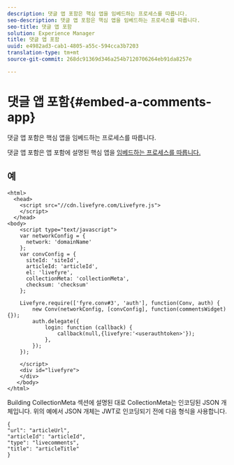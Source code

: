 ```yaml
---
description: 댓글 앱 포함은 핵심 앱을 임베드하는 프로세스를 따릅니다.
seo-description: 댓글 앱 포함은 핵심 앱을 임베드하는 프로세스를 따릅니다.
seo-title: 댓글 앱 포함
solution: Experience Manager
title: 댓글 앱 포함
uuid: e4982ad3-cab1-4805-a55c-594cca3b7203
translation-type: tm+mt
source-git-commit: 268dc91369d346a254b7120706264eb91da8257e

---
```



# 댓글 앱 포함{#embed-a-comments-app}

댓글 앱 포함은 핵심 앱을 임베드하는 프로세스를 따릅니다.

댓글 앱 포함은 앱 포함에 설명된 핵심 앱을 [임베드하는 프로세스를 따릅니다.](/help/implementation/c-getting-started/c-implementation-process/c-using-livefyre.js-to-create-customize-and-use-apps-on-your-site.md)

## 예

```
<html> 
  <head> 
    <script src="//cdn.livefyre.com/Livefyre.js"> 
    </script> 
  </head> 
<body> 
    <script type="text/javascript"> 
    var networkConfig = { 
      network: 'domainName' 
    }; 
    var convConfig = { 
      siteId: 'siteId', 
      articleId: 'articleId', 
      el: 'livefyre', 
      collectionMeta: 'collectionMeta', 
      checksum: 'checksum' 
    }; 
    
    Livefyre.require(['fyre.conv#3', 'auth'], function(Conv, auth) { 
        new Conv(networkConfig, [convConfig], function(commentsWidget) {}); 
        auth.delegate({ 
            login: function (callback) { 
                callback(null,{livefyre:'<userauthtoken>'}); 
            }, 
        }); 
    }); 
  
    </script> 
    <div id="livefyre"> 
    </div> 
   </body> 
</html>
```

Building CollectionMeta 섹션에 설명된 대로 CollectionMeta는 인코딩된 JSON 개체입니다. 위의 예에서 JSON 개체는 JWT로 인코딩되기 전에 다음 형식을 사용합니다.

```
{ 
"url": "articleUrl",  
"articleId": "articleId",  
"type": "livecomments",  
"title": "articleTitle" 
}
```

